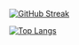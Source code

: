 
[![GitHub Streak](https://streak-stats.demolab.com?user=arlidge&theme=solarized-dark&date_format=j%20M%5B%20Y%5D&fire=EB0F00)](https://git.io/streak-stats)

[![Top Langs](https://github-readme-stats.vercel.app/api/top-langs/?username=arlidge)](https://github.com/anuraghazra/github-readme-stats)
